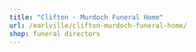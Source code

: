 ```yaml
---
title: "Clifton - Murdoch Funeral Home"
url: /earlville/clifton-murdoch-funeral-home/
shop: funeral directors
---
```

